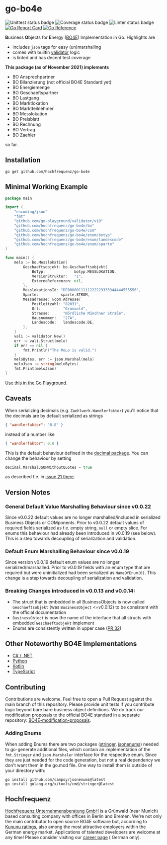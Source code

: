 # go-bo4e

![Unittest status badge](https://github.com/Hochfrequenz/go-bo4e/workflows/Unittests/badge.svg)
![Coverage status badge](https://github.com/Hochfrequenz/go-bo4e/workflows/coverage/badge.svg)
![Linter status badge](https://github.com/Hochfrequenz/go-bo4e/workflows/golangci-lint/badge.svg)
[![Go Report Card](https://goreportcard.com/badge/github.com/Hochfrequenz/go-bo4e)](https://goreportcard.com/report/github.com/Hochfrequenz/go-bo4e)
[![Go Reference](https://pkg.go.dev/badge/github.com/hochfrequenz/go-bo4e.svg)](https://pkg.go.dev/github.com/hochfrequenz/go-bo4e)

**B**usiness **O**bjects for **E**nergy ([BO4E](https://www.bo4e.de/)) Implementation in Go. Highlights are

- includes `json` tags for easy (un)marshalling
- comes with builtin [validator](https://github.com/go-playground/validator) logic
- is linted and has decent test coverage

**This package (as of November 2021) implements**

- BO Ansprechpartner
- BO Bilanzierung (not official BO4E Standard yet)
- BO Energiemenge
- BO Geschaeftspartner
- BO Lastgang
- BO Marktlokation
- BO Marktteilnehmer
- BO Messlokation
- BO Preisblatt
- BO Rechnung
- BO Vertrag
- BO Zaehler

so far.

## Installation

```
go get github.com/hochfrequenz/go-bo4e
```

## Minimal Working Example

```go
package main

import (
	"encoding/json"
	"fmt"
	"github.com/go-playground/validator/v10"
	"github.com/hochfrequenz/go-bo4e/bo"
	"github.com/hochfrequenz/go-bo4e/com"
	"github.com/hochfrequenz/go-bo4e/enum/botyp"
	"github.com/hochfrequenz/go-bo4e/enum/landescode"
	"github.com/hochfrequenz/go-bo4e/enum/sparte"
)

func main() {
	melo := bo.Messlokation{
		Geschaeftsobjekt: bo.Geschaeftsobjekt{
			BoTyp:             botyp.MESSLOKATION,
			VersionStruktur:   "1",
			ExterneReferenzen: nil,
		},
		MesslokationsId: "DE0000011111222223333344444555556",
		Sparte:          sparte.STROM,
		Messadresse: &com.Adresse{
			Postleitzahl: "82031",
			Ort:          "Grünwald",
			Strasse:      "Nördliche Münchner Straße",
			Hausnummer:   "27A",
			Landescode:   landescode.DE,
		},
	}
	vali := validator.New()
	err := vali.Struct(melo)
	if err == nil {
		fmt.Println("The MeLo is valid.")
	}
	meloBytes, err := json.Marshal(melo)
	meloJson := string(meloBytes)
	fmt.Print(meloJson)
}
```

[Use this in the Go Playground](https://play.golang.org/p/wq8B_31Odni).

## Caveats

When serializing decimals (e.g. `Zaehlwerk.Wandlerfaktor`) you'll notice that the decimals are by default serialized as strings

```json
{ "wandlerfaktor": "0.8" }
```

instead of a number like

```json
{ "wandlerfaktor": 0.8 }
```

This is the default behaviour defined in the [decimal package](https://github.com/shopspring/decimal/blob/fa3b22f4d484d626ee81919285cf3d22ad3a4000/decimal.go#L47).
You can change the behaviour by setting

```go
decimal.MarshalJSONWithoutQuotes = true
```

as described f.e. in [issue 21 there](https://github.com/shopspring/decimal/issues/21).

## Version Notes

### General Default Value Marshalling Behaviour since v0.0.22

Since v0.0.22 default values are no longer marshalled/included in serialized Business Objects or COMponents.
Prior to v0.0.22 default values of required fields serialized as f.e. empty string, `null` or empty slice.
For enums this behaviour had already been introduced in v0.0.19 (see below).
This is a step towards decoupling of serialization and validation.

### Default Enum Marshalling Behaviour since v0.0.19

Since version v0.0.19 default enum values are no longer serialized/marshalled.
Prior to v0.0.19 fields with an enum type that are required but were uninitialized had been serialized as `NameOfEnum(0)`.
This change is a step towards decoupling of serialization and validation.

### Breaking Changes introduced in v0.0.13 and v0.0.14:

- The struct that is embedded in all BusinessObjects is now called `Geschaeftsobjekt` (was `BusinessObject` <=v0.0.12) to be consistent with the official documentation
- `BusinessObject` is now the name of the interface that all structs with embedded `Geschaeftsobjekt` implement
- Enums are consistently written in upper case ([PR 32](https://github.com/Hochfrequenz/go-bo4e/pull/32))

## Other Noteworthy BO4E Implementations

- [C# / .NET](https://github.com/Hochfrequenz/BO4E-dotnet/)
- [Python](https://github.com/Hochfrequenz/BO4E-python/)
- [Kotlin](https://github.com/openEnWi/ktBO4E-lib)
- [TypeScript](https://github.com/openEnWi/tsBO4E-lib)

## Contributing

Contributions are welcome. Feel free to open a Pull Request against the main branch of this repository. Please provide
unit tests if you contribute logic beyond bare bare business object definitions. We do track our modification proposals
to the official BO4E standard in a separate
repository: [BO4E-modification-proposals](https://github.com/Hochfrequenz/bo4e-modification-proposals).

### Adding Enums

When adding Enums there are two packages ([stringer](https://pkg.go.dev/golang.org/x/tools/cmd/stringer), [jsonenums](https://github.com/campoy/jsonenums)) needed to go-generate additional files, which contain an implementation of the `fmt.Stringer` and `json.Marshaler` interface for the respective enum.
Since they are just needed for the code generation, but not a real dependency we don't want them in the go.mod file.
One way to install them is outside of your directory with:

```
go install github.com/campoy/jsonenums@latest
go install golang.org/x/tools/cmd/stringer@latest
```

## Hochfrequenz

[Hochfrequenz Unternehmensberatung GmbH](https://www.hochfrequenz.de) is a Grünwald (near Munich) based consulting
company with offices in Berlin and Bremen. We're not only the main contributor to open source BO4E software but,
according to [Kununu ratings](https://www.kununu.com/de/hochfrequenz-unternehmensberatung1), also among the most
attractive employers within the German energy market. Applications of talented developers are welcome at any time!
Please consider visiting
our [career page](https://www.hochfrequenz.de/index.php/karriere/aktuelle-stellenausschreibungen/full-stack-entwickler) (
German only).
